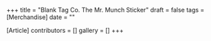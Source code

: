 +++
title = "Blank Tag Co. The Mr. Munch Sticker"
draft = false
tags = [Merchandise]
date = ""

[Article]
contributors = []
gallery = []
+++